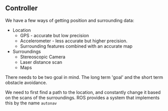 ## Controller

We have a few ways of getting position and surrounding data:
- Location
  - GPS - accurate but low precision
  - Accelerometer - less accurate but higher precision.
  - Surrounding features combined with an accurate map
- Surroundings
  - Stereoscopic Camera
  - Laser distance scan
  - Maps
  
  
There needs to be two goal in mind. The long term 'goal' and the short term obstacle avoidance.  

We need to first find a path to the location, and constantly change it based on the scans of the surroundings. 
ROS provides a system that implements this by the name `autonav`
